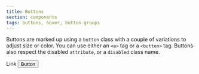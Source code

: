 ```yaml
---
title: Buttons
section: components
tags: buttons, hover, button groups
---
```


Buttons are marked up using a `button` class with a couple of variations to adjust size or color. You can use either an `<a>` tag or a `<button>` tag. Buttons also respect the disabled `attribute`, or a `disabled` class name.

<example project="oxygen">
  <a class="button">Link</a>
  <button class="button">Button</button>
</example>
